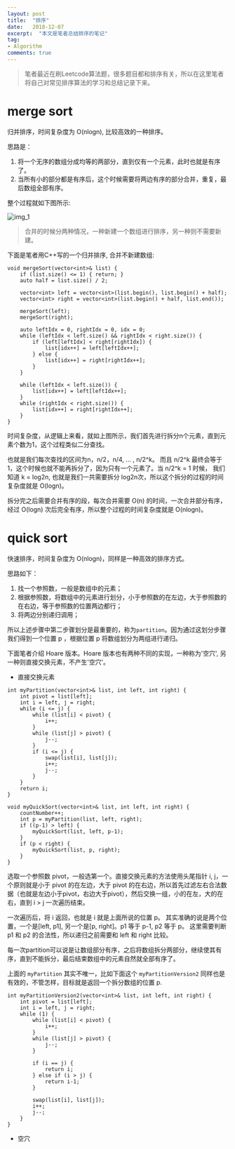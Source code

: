 ```yaml
---
layout: post
title:  "排序"
date:   2018-12-07
excerpt:  "本文是笔者总结排序的笔记"
tag:
- Algorithm
comments: true
---
```


> 笔者最近在刷Leetcode算法题，很多题目都和排序有关，所以在这里笔者将自己对常见排序算法的学习和总结记录下来。

# merge sort

归并排序，时间复杂度为 O(nlogn), 比较高效的一种排序。

思路是：

1. 将一个无序的数组分成均等的两部分，直到仅有一个元素，此时也就是有序了。
2. 当所有小的部分都是有序后，这个时候需要将两边有序的部分合并，重复，最后数组全部有序。

整个过程就如下图所示:

![img_1]({{site.url}}/assets/images/blog/sort_1.png)

> 合并的时候分两种情况，一种新建一个数组进行排序，另一种则不需要新建。

下面是笔者用C++写的一个归并排序, 合并不新建数组:

```
void mergeSort(vector<int>& list) {
    if (list.size() <= 1) { return; }
    auto half = list.size() / 2;
    
    vector<int> left = vector<int>(list.begin(), list.begin() + half);
    vector<int> right = vector<int>(list.begin() + half, list.end());
    
    mergeSort(left);
    mergeSort(right);
    
    auto leftIdx = 0, rightIdx = 0, idx = 0;
    while (leftIdx < left.size() && rightIdx < right.size()) {
        if (left[leftIdx] < right[rightIdx]) {
            list[idx++] = left[leftIdx++];
        } else {
            list[idx++] = right[rightIdx++];
        }
    }
    
    while (leftIdx < left.size()) {
        list[idx++] = left[leftIdx++];
    }
    while (rightIdx < right.size()) {
        list[idx++] = right[rightIdx++];
    }
}

```

时间复杂度，从逻辑上来看，就如上图所示，我们首先进行拆分n个元素，直到元素个数为1，这个过程类似二分查找。

也就是我们每次查找的区间为n，n/2，n/4, ... , n/2^k。 而且 n/2^k 最终会等于1，这个时候也就不能再拆分了，因为只有一个元素了。当 n/2^k = 1 时候， 我们知道 k = log2n, 也就是我们一共需要拆分 log2n次，所以这个拆分的过程的时间复杂度就是 O(logn)。

拆分完之后需要合并有序的段，每次合并需要 O(n) 的时间，一次合并部分有序，经过 O(logn) 次后完全有序，所以整个过程的时间复杂度就是 O(nlogn)。

# quick sort

快速排序，时间复杂度为 O(nlogn)，同样是一种高效的排序方式。

思路如下：

1. 找一个参照数，一般是数组中的元素；
2. 根据参照数，将数组中的元素进行划分，小于参照数的在左边，大于参照数的在右边，等于参照数的位置两边都行；
3. 将两边分别递归调用；

所以上述步骤中第二步骤划分是最重要的，称为`partition`。因为通过这划分步骤我们得到一个位置 p ，根据位置 p 将数组划分为两组进行递归。 

下面笔者介绍 Hoare 版本。Hoare 版本也有两种不同的实现，一种称为'空穴', 另一种则直接交换元素，不产生'空穴'。

- 直接交换元素

```
int myPartition(vector<int>& list, int left, int right) {
    int pivot = list[left];
    int i = left, j = right;
    while (i <= j) {
        while (list[i] < pivot) {
            i++;
        }
        while (list[j] > pivot) {
            j--;
        }
        if (i <= j) {
            swap(list[i], list[j]);
            i++;
            j--;
        }
    }
    return i;
}

void myQuickSort(vector<int>& list, int left, int right) {
    countNumber++;
    int p = myPartition(list, left, right);
    if ((p-1) > left) {
        myQuickSort(list, left, p-1);
    }
    if (p < right) {
        myQuickSort(list, p, right);
    }
}
```

选取一个参照数 pivot，一般选第一个。直接交换元素的方法使用头尾指针 i, j，一个原则就是小于 pivot 的在左边，大于 pivot 的在右边，所以首先过滤左右合法数据（也就是左边小于pivot，右边大于pivot），然后交换一组，小的在左，大的在右，直到 i > j 一次遍历结束。

一次遍历后，将 i 返回，也就是 i 就是上面所说的位置 p。 其实准确的说是两个位置，一个是[left, p1], 另一个是[p, right]。p1 等于 p-1, p2 等于 p。 这里需要判断 p1 和 p2 的合法性，所以递归之前需要和 left 和 right 比较。

每一次partition可以说是让数组部分有序，之后将数组拆分两部分，继续使其有序，直到不能拆分，最后结束数组中的元素自然就全部有序了。

上面的 `myPartition` 其实不唯一，比如下面这个 `myPartitionVersion2` 同样也是有效的，不管怎样，目标就是返回一个拆分数组的位置 p.

```
int myPartitionVersion2(vector<int>& list, int left, int right) {
    int pivot = list[left];
    int i = left, j = right;
    while (1) {
        while (list[i] < pivot) {
            i++;
        }
        while (list[j] > pivot) {
            j--;
        }

        if (i == j) {
            return i;
        } else if (i > j) {
            return i-1;
        }

        swap(list[i], list[j]);
        i++;
        j--;
    }
}
```

- 空穴



